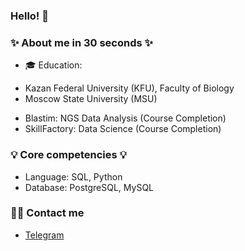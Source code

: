 ### Hello! 👋

### ✨ About me in 30 seconds ✨ 

* 🎓 Education:
 - Kazan Federal University (KFU), Faculty of Biology
 - Moscow State University (MSU)

* Blastim: NGS Data Analysis (Course Completion)
* SkillFactory: Data Science (Course Completion)


### 💡 Core competencies 💡

* Language: SQL, Python
* Database: PostgreSQL, MySQL


### 🙌🏻 Contact me

- [Telegram](@MDRegina)
